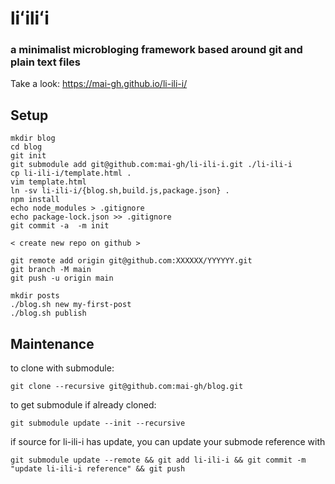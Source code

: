 # liʻiliʻi

### a minimalist microbloging framework based around git and plain text files

Take a look: https://mai-gh.github.io/li-ili-i/


## Setup

```
mkdir blog
cd blog
git init
git submodule add git@github.com:mai-gh/li-ili-i.git ./li-ili-i
cp li-ili-i/template.html .
vim template.html
ln -sv li-ili-i/{blog.sh,build.js,package.json} .
npm install
echo node_modules > .gitignore
echo package-lock.json >> .gitignore
git commit -a  -m init

< create new repo on github >

git remote add origin git@github.com:XXXXXX/YYYYYY.git
git branch -M main
git push -u origin main

mkdir posts
./blog.sh new my-first-post
./blog.sh publish
```

## Maintenance

to clone with submodule:

`git clone --recursive git@github.com:mai-gh/blog.git`

to get submodule if already cloned:

`git submodule update --init --recursive`

if source for li-ili-i has update, you can update your submode reference with

`git submodule update --remote && git add li-ili-i && git commit -m "update li-ili-i reference" && git push`
